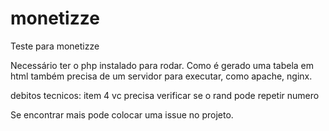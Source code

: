 # monetizze
Teste para monetizze

Necessário ter o php instalado para rodar. 
Como é gerado uma tabela em html também precisa de um servidor para executar, como apache, nginx. 


debitos tecnicos: 
item 4 vc precisa verificar se o rand pode repetir numero

Se encontrar mais pode colocar uma issue no projeto. 
